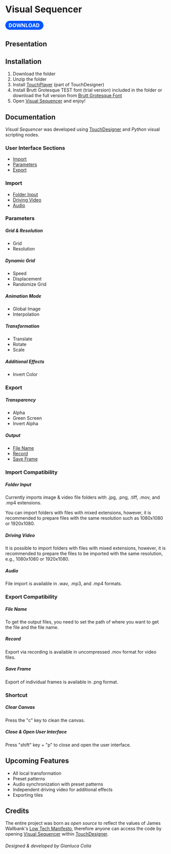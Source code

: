 # Visual Sequencer 
<a href="https://github.com/GianlucaColia/Visual-Sequencer/releases/download/v1.6.0/Visual.Sequencer.v-1.6.0.zip"><img src="Download Button.png" alt="Download"></a>

## Presentation

## Installation

1. Download the folder 
2. Unzip the folder
3. Install [TouchPlayer](https://derivative.ca/download) (part of TouchDesigner)
4. Install Brutt Grotesque TEST font (trial version) included in the folder or download the full version from [Brutt Grotesque Font](https://bureaubrut.com/en/product/brut-grotesque/)
5. Open [Visual Sequencer](#Visual-Sequencer) and enjoy!

## Documentation 
*Visual Sequencer* was developed using [TouchDesigner](https://derivative.ca/) and *Python* visual scripting nodes.

### User Interface Sections

- [Import](#import)
- [Parameters](#parameters)
- [Export](#export)

### Import

- [Folder Input](#folder-input)
- [Driving Video](#driving-video)
- [Audio](#audio)

### Parameters

##### Grid & Resolution

- Grid
- Resolution

##### Dynamic Grid

- Speed
- Displacement 
- Randomize Grid

##### Animation Mode

- Global Image
- Interpolation

##### Transformation

- Translate
- Rotate
- Scale

##### Additional Effects

- Invert Color

### Export

##### Transparency

- Alpha
- Green Screen
- Invert Alpha

##### Output

- [File Name](#file-name)
- [Record](#record)
- [Save Frame](#save-frame)

### Import Compatibility

##### Folder Input

Currently imports image & video file folders with .jpg, .png, .tiff, .mov, and .mp4 extensions.

You can import folders with files with mixed extensions, however, it is recommended to prepare files with the same resolution such as 1080x1080 or 1920x1080.

##### Driving Video

It is possible to import folders with files with mixed extensions, however, it is recommended to prepare the files to be imported with the same resolution, e.g., 1080x1080 or 1920x1080.

##### Audio

File import is available in .wav, .mp3, and .mp4 formats.

### Export Compatibility

##### File Name

To get the output files, you need to set the path of where you want to get the file and the file name.

##### Record

Export via recording is available in uncompressed .mov format for video files.

##### Save Frame

Export of individual frames is available in .png format.

### Shortcut

##### Clear Canvas

Press the "c" key to clean the canvas.

##### Close & Open User Interface

Press "shift" key + "p" to close and open the user interface.

## Upcoming Features

- All local transformation
- Preset patterns
- Audio synchronization with preset patterns
- Independent driving video for additional effects
- Exporting tiles

## Credits

The entire project was born as *open source* to reflect the values of James Wallbank's [Low Tech Manifesto](http://lowtech.org/projects/n5m3/), therefore anyone can access the code by opening [Visual Sequencer](#Visual-Sequencer) within [TouchDesigner](https://derivative.ca/).

###### Designed & developed by Gianluca Colia

